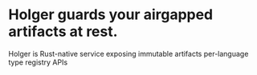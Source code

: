 # Holger guards your airgapped artifacts at rest.
Holger is Rust-native service exposing immutable artifacts per-language type registry APIs
